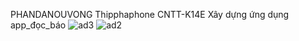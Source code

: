 PHANDANOUVONG Thipphaphone CNTT-K14E
Xây dựng ứng dụng app_đọc_báo
![ad3](https://user-images.githubusercontent.com/49583228/56077207-976e1e80-5e03-11e9-8d47-3dbb026e2330.PNG)
![ad2](https://user-images.githubusercontent.com/49583228/56077208-9b01a580-5e03-11e9-88f9-6ff84695047f.PNG)


